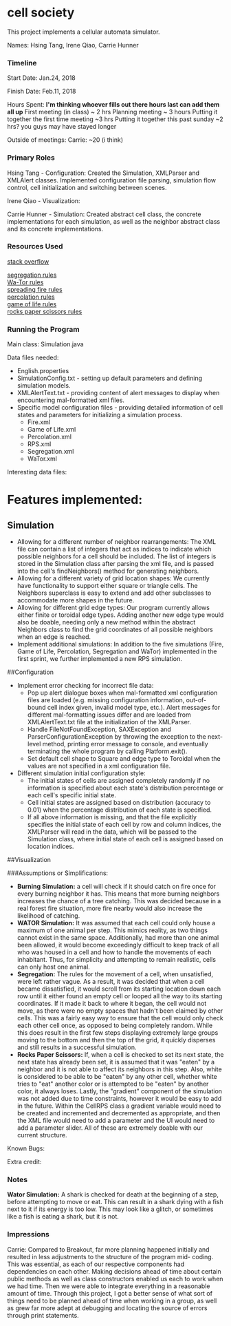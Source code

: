 cell society
====

This project implements a cellular automata simulator.

Names: Hsing Tang, Irene Qiao, Carrie Hunner

### Timeline

Start Date: Jan.24, 2018

Finish Date: Feb.11, 2018

Hours Spent: **I'm thinking whoever fills out there hours last can add them all up**
First meeting (in class) ~ 2 hrs
Planning meeting ~ 3 hours
Putting it together the first time meeting ~3 hrs
Putting it together this past sunday ~2 hrs? you guys may have stayed longer

Outside of meetings:
Carrie: ~20 (i think)

### Primary Roles
Hsing Tang - Configuration: Created the Simulation, XMLParser and 
XMLAlert classes. Implemented configuration file parsing, simulation 
flow control, cell initialization and switching between scenes.

Irene Qiao - Visualization: 

Carrie Hunner - Simulation: Created abstract cell class, 
 the concrete implementations for each simulation, 
 as well as the neighbor abstract class and its concrete implementations.

### Resources Used
[stack overflow](https://stackoverflow.com/)

[segregation rules](https://www2.cs.duke.edu/courses/spring19/compsci308/assign/02_cellsociety/nifty/mccown-schelling-model-segregation/)  
[Wa-Tor rules](https://www2.cs.duke.edu/courses/spring19/compsci308/assign/02_cellsociety/nifty/scott-wator-world/)  
[spreading fire rules](https://www2.cs.duke.edu/courses/spring19/compsci308/assign/02_cellsociety/nifty/shiflet-fire/)  
[percolation rules](https://www2.cs.duke.edu/courses/spring19/compsci308/assign/02_cellsociety/PercolationCA.pdf)  
[game of life rules](https://en.wikipedia.org/wiki/Conway's_Game_of_Life)  
[rocks paper scissors rules](https://www.gamedev.net/blogs/entry/2249737-another-cellular-automaton-video/)  

### Running the Program

Main class: Simulation.java

Data files needed:
* English.properties
* SimulationConfig.txt - setting up default parameters 
and defining simulation models.
* XMLAlertText.txt - providing content of alert messages 
to display when encountering mal-formatted xml files.
* Specific model configuration files - providing detailed information 
of cell states and parameters for initializing a simulation process.
    * Fire.xml
    * Game of Life.xml
    * Percolation.xml
    * RPS.xml
    * Segregation.xml
    * WaTor.xml
    
Interesting data files:

# Features implemented:
## Simulation
* Allowing for a different number of neighbor rearrangements:
The XML file can contain a list of integers that act
as indices to indicate which possible neighbors for a cell
should be included. The list of integers is stored in the 
Simulation class after parsing the xml file, and is passed into 
the cell's findNeighbors() method for generating neighbors.
* Allowing for a different variety of grid location shapes:
We currently have functionality to support either square or
triangle cells. The Neighbors superclass is easy to extend
and add other subclasses to accommodate more shapes in the future.
* Allowing for different grid edge types:
Our program currently allows either finite or toroidal edge types.
Adding another new edge type would also be doable, needing only
a new method within the abstract Neighbors class to find the
grid coordinates of all possible neighbors when an edge is reached.
* Implement additional simulations:
In addition to the five simulations (Fire, Game of Life, Percolation, 
Segregation and WaTor) implemented in the first sprint, we further 
implemented a new RPS simulation. 

##Configuration
* Implement error checking for incorrect file data:
    * Pop up alert dialogue boxes when mal-formatted xml configuration
     files are loaded (e.g. missing configuration information, out-of-bound 
     cell index given, invalid model type, etc.). Alert messages for different 
     mal-formatting issues differ and are loaded from XMLAlertText.txt file at 
     the initialization of the XMLParser.
    * Handle FileNotFoundException, SAXException and ParserConfigurationException
    by throwing the exception to the next-level method, printing error message to 
    console, and eventually terminating the whole program by calling Platform.exit().
    * Set default cell shape to Square and edge type to Toroidal when the values are 
    not specified in a xml configuration file.
* Different simulation initial configuration style:
    * The initial states of cells are assigned completely randomly if no information 
    is specified about each state's distribution percentage or each cell's specific 
    initial state.
    * Cell initial states are assigned based on distribution (accuracy to 0.01) when 
    the percentage distribution of each state is specified.
    * If all above information is missing, and that the file explicitly specifies the 
    initial state of each cell by row and column indices, the XMLParser will read in 
    the data, which will be passed to the Simulation class, where initial state of each 
    cell is assigned based on location indices.
    

##Visualization


###Assumptions or Simplifications:
* **Burning Simulation:** a cell will check if it should catch on fire
once for every burning neighbor it has. This means that more burning neighbors
increases the chance of a tree catching. This was decided because
in a real forest fire situation, more fire nearby would also increase
the likelihood of catching.
* **WATOR Simulation:** It was assumed that each cell could only
house a maximum of one animal per step. This mimics reality, as
two things cannot exist in the same space. Additionally, had more than one
animal been allowed, it would become exceedingly difficult to
keep track of all who was housed in a cell and how to handle
the movements of each inhabitant. Thus, for simplicity and attempting
to remain realistic, cells can only host one animal.
* **Segregation:** The rules for the movement of a cell, when unsatisfied,
were left rather vague. As a result, it was decided that when a cell
became dissatisfied, it would scroll from its starting location
down each row until it either found an empty cell or looped all the
way to its starting coordinates. If it made it back to where it began,
the cell would not move, as there were no empty spaces that hadn't been
claimed by other cells. This was a fairly easy way to ensure that
the cell would only check each other cell once, as opposed to being completely
random. While this does result in the first few steps displaying
extremely large groups moving to the bottom and then the top of the grid,
it quickly disperses and still results in a successful simulation.
* **Rocks Paper Scissors:** If, when a cell is checked to set its next
state, the next state has already been set, it is assumed that
it was "eaten" by a neighbor and it is not able to affect its neighbors
in this step. Also, white is considered to be able to be "eaten" by any other cell,
whether white tries to "eat" another color or is attempted to be "eaten"
by another color, it always loses. Lastly, the "gradient" component
of the simulation was not added due to time constraints, however
it would be easy to add in the future. Within the CellRPS class
a gradient variable would need to be created and incremented and decremented
as appropriate, and then the XML file would need to add a parameter 
and the UI would need to add a parameter slider. All of these are
extremely doable with our current structure.

Known Bugs:

Extra credit:


### Notes
**Wator Simulation:** A shark is checked for death at the beginning
of a step, before attempting to move or eat.
 This can result in a shark dying with a fish next to it
if its energy is too low. This may look like a glitch, or sometimes
like a fish is eating a shark, but it is not.

### Impressions
Carrie: Compared to Breakout, far more planning happened initially
and resulted in less adjustments to the structure of the program mid-
coding. This was essential, as each of our respective components
had dependencies on each other. Making decisions ahead of time about
certain public methods as well as class constructors enabled us each
to work when we had time. Then we were able to integrate everything
in a reasonable amount of time. Through this project, I got a better
sense of what sort of things need to be planned ahead of time when
working in a group, as well as grew far more adept at debugging and 
locating the source of errors through print statements.